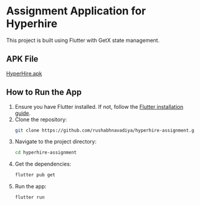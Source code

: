 # Assignment Application for Hyperhire

This project is built using Flutter with GetX state management.

## APK File
[HyperHire.apk](https://drive.google.com/file/d/187HUjPxkUZP9XPrmjOnXngIpObTsEWT0/view?usp=sharing)


## How to Run the App

1. Ensure you have Flutter installed. If not, follow the [Flutter installation guide](https://flutter.dev/docs/get-started/install).
2. Clone the repository:
    ```bash
    git clone https://github.com/rushabhnavadiya/hyperhire-assignment.git
    ```
3. Navigate to the project directory:
    ```bash
    cd hyperhire-assignment
    ```
4. Get the dependencies:
    ```bash
    flutter pub get
    ```
5. Run the app:
    ```bash
    flutter run
    ```
